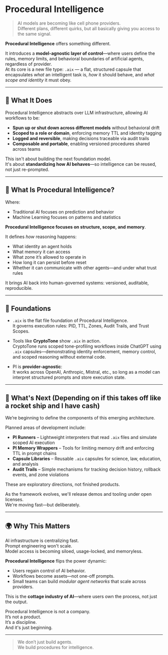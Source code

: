 # Procedural Intelligence

> AI models are becoming like cell phone providers.  
> Different plans, different quirks, but all basically giving you access to the same signal.

**Procedural Intelligence** offers something different.

It introduces a **model-agnostic layer of control**—where users define the rules, memory limits, and behavioral boundaries of artificial agents, regardless of provider.  
At its core is a new file type: `.aix` — a flat, structured capsule that encapsulates *what* an intelligent task is, *how* it should behave, and *what scope and identity* it must obey.

---

## 🔁 What It Does

Procedural Intelligence abstracts over LLM infrastructure, allowing AI workflows to be:

- **Spun up or shut down across different models** without behavioral drift
- **Scoped to a role or domain**, enforcing memory TTL and identity tagging
- **Logged and reversible**, making decisions traceable via audit trails
- **Composable and portable**, enabling versioned procedures shared across teams

This isn't about building the next foundation model.  
It's about **standardizing how AI behaves**—so intelligence can be reused, not just re-prompted.

---

## 🧠 What Is Procedural Intelligence?

Where:
- Traditional AI focuses on prediction and behavior
- Machine Learning focuses on patterns and statistics

**Procedural Intelligence focuses on structure, scope, and memory**.

It defines *how* reasoning happens:
- What identity an agent holds
- What memory it can access
- What zone it’s allowed to operate in
- How long it can persist before reset
- Whether it can communicate with other agents—and under what trust rules

It brings AI back into human-governed systems: versioned, auditable, reproducible.

---

## 🧱 Foundations

- `.aix` is the flat file foundation of Procedural Intelligence.  
  It governs execution rules: PID, TTL, Zones, Audit Trails, and Trust Scopes.

- Tools like **CryptoTone** show `.aix` in action.  
  CryptoTone runs scoped tone-profiling workflows inside ChatGPT using `.aix` capsules—demonstrating identity enforcement, memory control, and scoped reasoning without external code.

- PI is **provider-agnostic**:  
  It works across OpenAI, Anthropic, Mistral, etc., so long as a model can interpret structured prompts and store execution state.

---

## 🧭 What's Next (Depending on if this takes off like a rocket ship and I have cash)

We’re beginning to define the components of this emerging architecture.

Planned areas of development include:

- **PI Runners** – Lightweight interpreters that read `.aix` files and simulate scoped AI execution
- **PI Memory Wrappers** – Tools for limiting memory drift and enforcing TTL in prompt chains
- **Capsule Libraries** – Reusable `.aix` capsules for science, law, education, and analysis
- **Audit Trails** – Simple mechanisms for tracking decision history, rollback events, and zone violations

These are exploratory directions, not finished products.

As the framework evolves, we'll release demos and tooling under open licenses.  
We're moving fast—but deliberately.

---

## 🌍 Why This Matters

AI infrastructure is centralizing fast.  
Prompt engineering won't scale.  
Model access is becoming siloed, usage-locked, and memoryless.

**Procedural Intelligence** flips the power dynamic:

- Users regain control of AI behavior.
- Workflows become assets—not one-off prompts.
- Small teams can build *modular agent networks* that scale across providers.

This is the **cottage industry of AI**—where users own the process, not just the output.

Procedural Intelligence is not a company.  
It’s not a product.  
It’s a discipline.  
And it's just beginning.

---

> We don’t just build agents.  
> We build procedures for intelligence.
